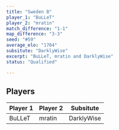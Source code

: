 ```yaml
---
title: "Sweden B"
player_1: "BuLLeT"
player_2: "mratin"
match_difference: "1-1"
map_difference: "3-3"
seed: "#59"
average_elo: "1704"
subsitute: "DarklyWise"
excerpt: "BuLLeT, mratin and DarklyWise"
status: "Qualified"

---
```

## Players

| Player 1 | Player 2 | Subsitute |
| -- | -- | -- |
| BuLLeT | mratin | DarklyWise |
